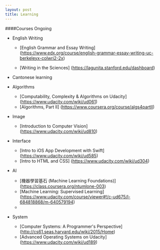 ```yaml
---
layout: post
title: Learning
---
```

####Courses Ongoing
  * English Writing 
       - [English Grammar and Essay Writing] (https://www.edx.org/course/english-grammar-essay-writing-uc-berkeleyx-colwri2-2x)
       
       - [Writing in the Sciences] (https://lagunita.stanford.edu/dashboard)

  *  Cantonese learning 
   

  * Algorithms
     - [Computability, Complexity & Algorithms on Udacity] (https://www.udacity.com/wiki/ud061) 
     - [Algorithms, Part II] (https://www.coursera.org/course/algs4partII)  

  * Image
     - [Introduction to Computer Vision] (https://www.udacity.com/wiki/ud810)

  * Interface
     - [Intro to iOS App Development with Swift] (https://www.udacity.com/wiki/ud585)
     - [Intro to HTML and CSS] (https://www.udacity.com/wiki/ud304)
 
  * AI
     - [機器學習基石 (Machine Learning Foundations)] (https://class.coursera.org/ntumlone-003)
     - [Machine Learning: Supervised Learning] (https://www.udacity.com/course/viewer#!/c-ud675/l-684818868/m-640579194)
     - 

  * System  
     - [Computer Systems: A Programmer's Perspective] (http://cs61.seas.harvard.edu/wiki/2015/Home)
     - [Advanced Operating Systems on Udacity] (https://www.udacity.com/wiki/ud189) 



